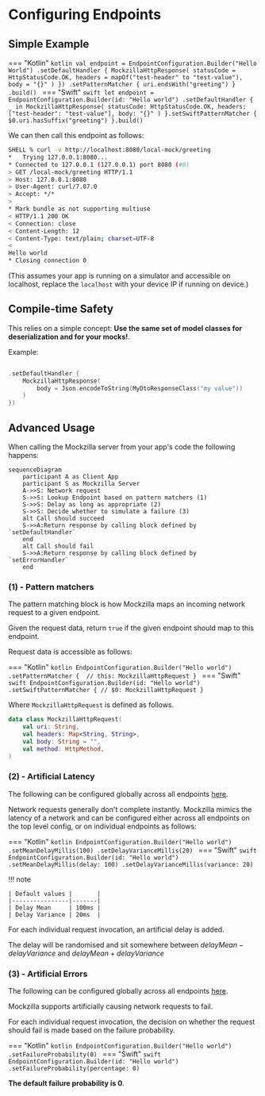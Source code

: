 # Configuring Endpoints

## Simple Example

=== "Kotlin"
    ```kotlin
    val endpoint = EndpointConfiguration.Builder("Hello World")
        .setDefaultHandler {
            MockzillaHttpResponse(
                statusCode = HttpStatusCode.OK,
                headers = mapOf("test-header" to "test-value"),
                body = "{}"
            )
        })
        .setPatternMatcher { uri.endsWith("greeting") }
        .build()
    ```
=== "Swift"
    ```swift
    let endpoint = EndpointConfiguration.Builder(id: "Hello world")
        .setDefaultHandler { _ in
            MockzillaHttpResponse(
                statusCode: HttpStatusCode.OK,
                headers: ["test-header": "test-value"],
                body: "{}"
            )
        }.setSwiftPatternMatcher {
            $0.uri.hasSuffix("greeting")
        }.build()
    ```

We can then call this endpoint as follows:
```bash
SHELL % curl -v http://localhost:8080/local-mock/greeting 
*   Trying 127.0.0.1:8080...
* Connected to 127.0.0.1 (127.0.0.1) port 8080 (#0)
> GET /local-mock/greeting HTTP/1.1
> Host: 127.0.0.1:8080
> User-Agent: curl/7.87.0
> Accept: */*
> 
* Mark bundle as not supporting multiuse
< HTTP/1.1 200 OK
< Connection: close
< Content-Length: 12
< Content-Type: text/plain; charset=UTF-8
< 
Hello world
* Closing connection 0
```

(This assumes your app is running on a simulator and accessible on localhost, replace the `localhost` with your device IP if running on device.)

## Compile-time Safety

This relies on a simple concept: **Use the same set of model classes for deserialization and for your mocks!**.

Example:

```kotlin

.setDefaultHandler {
    MockzillaHttpResponse(
        body = Json.encodeToString(MyDtoResponseClass("my value"))
    )
})
```

## Advanced Usage

When calling the Mockzilla server from your app's code the following happens:

```mermaid
sequenceDiagram    
    participant A as Client App
    participant S as Mockzilla Server
    A->>S: Network request
    S->>S: Lookup Endpoint based on pattern matchers (1)
    S->>S: Delay as long as appropriate (2)
    S->>S: Decide whether to simulate a failure (3)
    alt Call should succeed
    S->>A:Return response by calling block defined by `setDefaultHandler`
    end
    alt Call should fail
    S->>A:Return response by calling block defined by `setErrorHandler`
    end
```

### (1) - Pattern matchers

The pattern matching block is how Mockzilla maps an incoming network request to a given endpoint.

Given the request data, return `true` if the given endpoint should map to this endpoint.

Request data is accessible as follows:

=== "Kotlin"
    ```kotlin
        EndpointConfiguration.Builder("Hello world")
            .setPatternMatcher { 
                // this: MockzillaHttpRequest
            }
    ```
=== "Swift"
    ```swift
        EndpointConfiguration.Builder(id: "Hello world")
            .setSwiftPatternMatcher {
                // $0: MockzillaHttpRequest
            }
    ```

Where `MockzillaHttpRequest` is defined as follows.

```kotlin
data class MockzillaHttpRequest(
    val uri: String,
    val headers: Map<String, String>,
    val body: String = "",
    val method: HttpMethod,
)
```

### (2) - Artificial Latency

The following can be configured globally across all endpoints [here](../dokka/mockzilla/com.apadmi.mockzilla.lib.models/-mockzilla-config/-builder/).

Network requests generally don't complete instantly. Mockzilla mimics the latency of a network and can be configured 
either across all endpoints on the top level config, or on individual endpoints as follows:

=== "Kotlin"
    ```kotlin
        EndpointConfiguration.Builder("Hello world")
          .setMeanDelayMillis(100)
          .setDelayVarianceMillis(20)
    ```
=== "Swift"
    ```swift
        EndpointConfiguration.Builder(id: "Hello world")
          .setMeanDelayMillis(delay: 100)
          .setDelayVarianceMillis(variance: 20)
    ```

!!! note

    | Default values |       |
    |----------------|-------|
    | Delay Mean     | 100ms |
    | Delay Variance | 20ms  |

For each individual request invocation, an artificial delay is added.

The delay will be randomised and sit somewhere between $delayMean - delayVariance$ and $delayMean + delayVariance$

### (3) - Artificial Errors

The following can be configured globally across all endpoints [here](../dokka/mockzilla/com.apadmi.mockzilla.lib.models/-mockzilla-config/-builder/).

Mockzilla supports artificially causing network requests to fail.

For each individual request invocation, the decision on whether the request should fail is made based on the failure probability.

=== "Kotlin"
    ```kotlin
    EndpointConfiguration.Builder("Hello world")
    .setFailureProbability(0)
    ```
=== "Swift"
    ```swift
    EndpointConfiguration.Builder(id: "Hello world")
    .setFailureProbability(percentage: 0)
    ```

**The default failure probability is 0**.